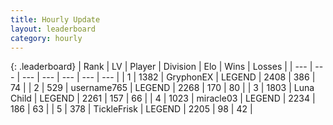 ```yaml
---
title: Hourly Update
layout: leaderboard
category: hourly
---
```


{: .leaderboard}
| Rank | LV | Player | Division | Elo | Wins | Losses |
| --- | --- | --- | --- | --- | --- | --- |
| <span data-change="0">1</span> | 1382 | <span title="ID: 315148">GryphonEX</span> | LEGEND | <span data-change="0">2408</span> | <span data-change="0">386</span> | <span data-change="0">74</span> |
| <span data-change="0">2</span> | 529 | <span title="ID: 188640">username765</span> | LEGEND | <span data-change="0">2268</span> | <span data-change="0">170</span> | <span data-change="0">80</span> |
| <span data-change="0">3</span> | 1803 | <span title="ID: 164871">Luna Child</span> | LEGEND | <span data-change="3">2261</span> | <span data-change="1">157</span> | <span data-change="0">66</span> |
| <span data-change="0">4</span> | 1023 | <span title="ID: 416373">miracle03</span> | LEGEND | <span data-change="0">2234</span> | <span data-change="0">186</span> | <span data-change="0">63</span> |
| <span data-change="0">5</span> | 378 | <span title="ID: 512212">TickleFrisk</span> | LEGEND | <span data-change="0">2205</span> | <span data-change="0">98</span> | <span data-change="0">42</span> |